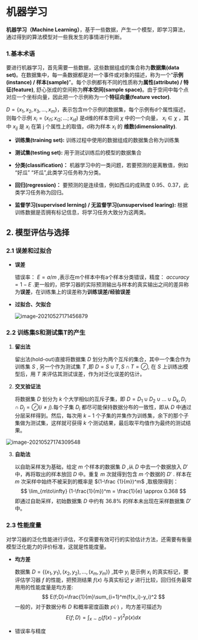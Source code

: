 # 机器学习



**机器学习（Machine Learning）**，基于一些数据，产生一个模型，即学习算法，通过得到的算法模型对一些我发生的事情进行判断。



### 1.基本术语

要进行机器学习，首先需要一些数据，这些数据组成的集合称为**数据集(data set)**。在数据集中，每一条数据都是对一个事件或对象的描述，称为一个“**示例(instance) / 样本(sample)**”。每个示例都有不同的性质称为**属性(attribute) / 特征(feature)**, 舒心张成的空间称为**样本空间(sample space)**。由于空间中每个点对应一个坐标向量，因此把一个示例称为一个**特征向量(feature vector)**.

$D = \{x_1,x_2,x_3,\dots,x_m\}$，表示包含m个示例的数据集，每个示例有d个属性描述，则每个示例 $x_i = (x_{i1};x_{i2};\dots;x_{id})$ 是d维的样本空间 $\chi$ 中的一个向量， $x_i\in\chi$ ，其中 $x_{ij}$ 是 $x_i$ 在第 j 个属性上的取值，d称为样本 $x_i$ 的 **维数(dimensionality)**.

* **训练集(training set):** 训练过程中使用的数据组成的数据集合称为训练集
* **测试集(testing set):** 用于测试训练后的模型的数据集合
* **分类(classification)：** 机器学习中的一类问题，若要预测的是离散值，例如 “好瓜” “坏瓜”,此类学习任务称为分类。
* **回归(regression)：** 要预测的是连续值，例如西瓜的成熟度 0.95、0.37，此类学习任务称为回归。

* **监督学习(supervised lerning) / 无监督学习(unsupervised learing):** 根据训练数据是否拥有标记信息，将学习任务大致分为这两类。



## 2. 模型评估与选择

### 2.1 误差和过拟合

* **误差**

  错误率： $E=a/m$ ,表示在m个样本中有a个样本分类错误，精度： $accuracy=1-E$ .更一般的，把学习器的实际预测输出与样本的真实输出之间的差异称为**误差**，在训练集上的误差称为**训练误差/经验误差**

* **过拟合、欠拟合**

  ![image-20210527171456879](https://kinvy-images.oss-cn-beijing.aliyuncs.com/Images/image-20210527171456879.png)





### 2.2  训练集S和测试集T的产生

1. **留出法**

   留出法(hold-out)直接将数据集 $D$ 划分为两个互斥的集合，其中一个集合作为训练集 $S$ , 另一个作为测试集 $T$ ,即 $D=S \cup T, S\cap T=\oslash$, 在 $S$ 上训练出模型后，用 $T$ 来评估其测试误差，作为对泛化误差的估计。

2. **交叉验证法**

   将数据集 $D$ 划分为 $k$ 个大学相似的互斥子集，即 $D = D_1\cup D_2 \cup \dots \cup D_k, D_i \cap D_j = \oslash(i\neq j)$.每个子集 $D_i$ 都尽可能保持数据分布的一致性，即从 $D$ 中通过分层采样得到。然后，每次用 $k-1$ 个子集的并集作为训练集，余下的那个子集做为测试集，这样就可获得 $k$ 个测试结果，最后取平均值作为最终的测试结果。

![image-20210527174309548](https://kinvy-images.oss-cn-beijing.aliyuncs.com/Images/image-20210527174309548.png)



3. **自助法**

   以自助采样发为基础，给定 $m$ 个样本的数据集 $D$ ,从 $D$ 中去一个数据放入 $D'$ 中，再将取出的样本放回 $D$ 中。重复 $m$ 次就得到包含 $m$ 个数据的 $D'$ . 样本在 $m$ 次采样中始终不被采到的概率是 $(1-\frac {1}{m})^m$ ,取极限得到：
   $$
   \lim_{m\to\infty} (1-\frac{1}{m})^m = \frac{1}{e} \approx 0.368
   $$
   即通过自助采样，初始数据集 $D$ 中约有 36.8% 的样本未出现在采样数据集 $D'$ 中。



### 2.3 性能度量

对学习器的泛化性能进行评估，不仅需要有效可行的实验估计方法，还需要有衡量模型泛化能力的评价标准，这就是性能度量。

* **均方差**

  数据集 $D=\{(x_1,y_1),(x_2,y_2),\dots,(x_m,y_m)\}$ ,其中 $y_i$ 是示例 $x_i$ 的真实标记，要评估学习器 $f$ 的性能，把预测结果 $f(x)$ 与真实标记 $y$ 进行比较，回归任务最常用用的性能度量是均方差:
  $$
  E(f;D)=\frac{1}{m}\sum_{i=1}^m(f(x_i)-y_i)^2
  $$
  一般的，对于数据分布 $D$ 和概率密度函数 $p(·)$ ，均方差可描述为
  $$
  E(f;D)=\int_{x\sim D}(f(x)-y)^2p(x)dx
  $$
  

* 错误率与精度

  